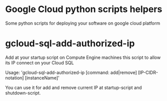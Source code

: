 # Google Cloud python scripts helpers
Some python scripts for deploying your software on google cloud platform 


# gcloud-sql-add-authorized-ip

Add at your startup script on Compute Engine machines this script to allow its IP connect on your Cloud SQL

Usage: 'gcloud-sql-add-authorized-ip [command: add|remove] [IP-CIDR-notation] [instanceName]'

You can use it for add and remove current IP at startup-script and shutdown-script.